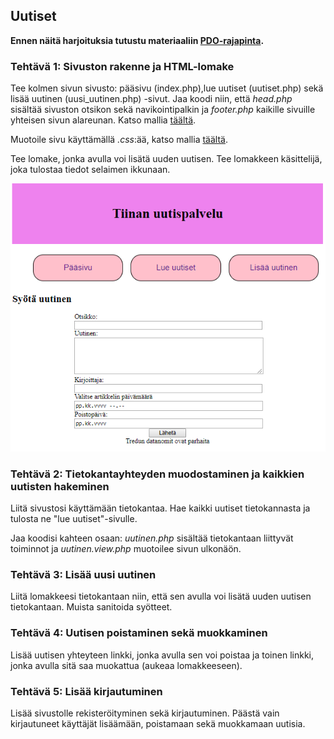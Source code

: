 ## Uutiset

**Ennen näitä harjoituksia tutustu materiaaliin [PDO-rajapinta](./pdo-rajapinta.html).**

### Tehtävä 1: Sivuston rakenne ja HTML-lomake

Tee kolmen sivun sivusto: pääsivu (index.php),lue uutiset (uutiset.php) sekä lisää uutinen (uusi_uutinen.php) -sivut. Jaa koodi niin, että *head.php* sisältää sivuston otsikon sekä navikointipalkin ja *footer.php* kaikille sivuille yhteisen sivun alareunan. Katso mallia [täältä](./php-jatko.html).

Muotoile sivu käyttämällä *.css*:ää, katso mallia [täältä](../html-css/css-demo1.html).

Tee lomake, jonka avulla voi lisätä uuden uutisen. Tee lomakkeen käsittelijä, joka tulostaa tiedot selaimen ikkunaan.

![uutiset sivusto](./img/uutiset_kuva.PNG)

### Tehtävä 2: Tietokantayhteyden muodostaminen ja kaikkien uutisten hakeminen

Liitä sivustosi käyttämään tietokantaa. Hae kaikki uutiset tietokannasta ja tulosta ne "lue uutiset"-sivulle.

Jaa koodisi kahteen osaan: *uutinen.php* sisältää tietokantaan liittyvät toiminnot ja *uutinen.view.php* muotoilee sivun ulkonäön.

### Tehtävä 3: Lisää uusi uutinen

Liitä lomakkeesi tietokantaan niin, että sen avulla voi lisätä uuden uutisen tietokantaan. Muista sanitoida syötteet.

### Tehtävä 4: Uutisen poistaminen sekä muokkaminen

Lisää uutisen yhteyteen linkki, jonka avulla sen voi poistaa ja toinen linkki, jonka avulla sitä saa muokattua (aukeaa lomakkeeseen).

### Tehtävä 5: Lisää kirjautuminen

Lisää sivustolle rekisteröityminen sekä kirjautuminen. Päästä vain kirjautuneet käyttäjät lisäämään, poistamaan sekä muokkamaan uutisia.